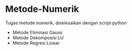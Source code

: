 # Metode-Numerik
Tugas metode numerik, diselesaikan dengan script python

- Metode Eliminasi Gauss
- Metode Dekomposisi LU
- Metode Regresi Linear
